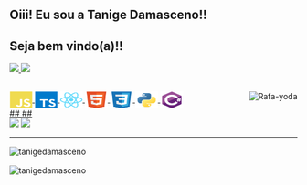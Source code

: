 ## Oiii! Eu sou a Tanige Damasceno!! 
## Seja bem vindo(a)!! 

<a href="https://github.com/tanigedamasceno"> <img height="180em" src="https://github-readme-stats.vercel.app/api?username=tanigedamasceno&show_icons=true&theme=dracula&include_all_commits=true&count_private=true"/> <img height="180em" src="https://github-readme-stats.vercel.app/api/top-langs/?username=tanigedamasceno&layout=compact&langs_count=7&theme=dracula"/> </div> <div style="display: inline_block"><br> <img align="center" alt="Rafa-Js" height="30" width="40" src="https://raw.githubusercontent.com/devicons/devicon/master/icons/javascript/javascript-plain.svg"> <img align="center" alt="Rafa-Ts" height="30" width="40" src="https://raw.githubusercontent.com/devicons/devicon/master/icons/typescript/typescript-plain.svg"> <img align="center" alt="Rafa-React" height="30" width="40" src="https://raw.githubusercontent.com/devicons/devicon/master/icons/react/react-original.svg"> <img align="center" alt="Rafa-HTML" height="30" width="40" src="https://raw.githubusercontent.com/devicons/devicon/master/icons/html5/html5-original.svg"> <img align="center" alt="Rafa-CSS" height="30" width="40" src="https://raw.githubusercontent.com/devicons/devicon/master/icons/css3/css3-original.svg"> <img align="center" alt="Rafa-Python" height="30" width="40" src="https://raw.githubusercontent.com/devicons/devicon/master/icons/python/python-original.svg"> <img align="center" alt="Rafa-Csharp" height="30" width="40" src="https://raw.githubusercontent.com/devicons/devicon/master/icons/csharp/csharp-original.svg"> <img align="right" alt="Rafa-yoda" src="https://cdn.discordapp.com/attachments/795358919417397249/825430589581688872/hi.gif"> </div> ## ## <div> <a href="https://discord.com/channels/@tanigedamasceno" target="_blank"><img src="https://img.shields.io/badge/Discord-7289DA?style=for-the-badge&logo=discord&logoColor=white" target="_blank"></a> <a href="www.linkedin.com/in/tanigedamasceno" target="_blank"><img src="https://img.shields.io/badge/-LinkedIn-%230077B5?style=for-the-badge&logo=linkedin&logoColor=white" target="_blank"></a> </div>
</p>

---

<p><img align="center" src="https://github-readme-stats.vercel.app/api?username=tanigedamasceno&show_icons=true&locale=en&theme=radical" alt="tanigedamasceno" /></p>
<p><img align="center" src="https://github-readme-streak-stats.herokuapp.com/?user=tanigedamasceno&theme=radical" alt="tanigedamasceno" /></p>
